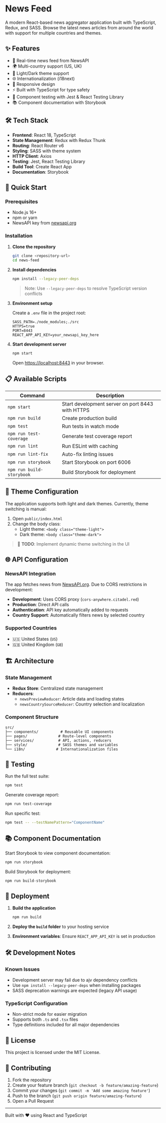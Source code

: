 # News Feed

A modern React-based news aggregator application built with TypeScript, Redux, and SASS. Browse the latest news articles from around the world with support for multiple countries and themes.

## ✨ Features

- 📰 Real-time news feed from NewsAPI
- 🌍 Multi-country support (US, UK)
- 🎨 Light/Dark theme support
- 🌐 Internationalization (i18next)
- 📱 Responsive design
- ⚡ Built with TypeScript for type safety
- 🧪 Component testing with Jest & React Testing Library
- 📚 Component documentation with Storybook

## 🛠 Tech Stack

- **Frontend**: React 18, TypeScript
- **State Management**: Redux with Redux Thunk
- **Routing**: React Router v6
- **Styling**: SASS with theme system
- **HTTP Client**: Axios
- **Testing**: Jest, React Testing Library
- **Build Tool**: Create React App
- **Documentation**: Storybook

## 🚀 Quick Start

### Prerequisites

- Node.js 16+
- npm or yarn
- NewsAPI key from [newsapi.org](https://newsapi.org/register)

### Installation

1. **Clone the repository**
   ```bash
   git clone <repository-url>
   cd news-feed
   ```

2. **Install dependencies**
   ```bash
   npm install --legacy-peer-deps
   ```
   > Note: Use `--legacy-peer-deps` to resolve TypeScript version conflicts

3. **Environment setup**

   Create a `.env` file in the project root:
   ```env
   SASS_PATH=./node_modules;./src
   HTTPS=true
   PORT=8443
   REACT_APP_API_KEY=your_newsapi_key_here
   ```

4. **Start development server**
   ```bash
   npm start
   ```

   Open [https://localhost:8443](https://localhost:8443) in your browser.

## 📋 Available Scripts

| Command | Description |
|---------|-------------|
| `npm start` | Start development server on port 8443 with HTTPS |
| `npm run build` | Create production build |
| `npm test` | Run tests in watch mode |
| `npm run test-coverage` | Generate test coverage report |
| `npm run lint` | Run ESLint with caching |
| `npm run lint-fix` | Auto-fix linting issues |
| `npm run storybook` | Start Storybook on port 6006 |
| `npm run build-storybook` | Build Storybook for deployment |

## 🎨 Theme Configuration

The application supports both light and dark themes. Currently, theme switching is manual:

1. Open `public/index.html`
2. Change the body class:
   - Light theme: `<body class="theme-light">`
   - Dark theme: `<body class="theme-dark">`

> 🔧 **TODO**: Implement dynamic theme switching in the UI

## 🌐 API Configuration

### NewsAPI Integration

The app fetches news from [NewsAPI.org](https://newsapi.org). Due to CORS restrictions in development:

- **Development**: Uses CORS proxy (`cors-anywhere.citadel.red`)
- **Production**: Direct API calls
- **Authentication**: API key automatically added to requests
- **Country Support**: Automatically filters news by selected country

### Supported Countries

- 🇺🇸 United States (`US`)
- 🇬🇧 United Kingdom (`GB`)

## 🏗 Architecture

### State Management
- **Redux Store**: Centralized state management
- **Reducers**:
  - `newsPreviewReducer`: Article data and loading states
  - `newsCountrySourceReducer`: Country selection and localization

### Component Structure
```
src/
├── components/          # Reusable UI components
├── pages/              # Route-level components
├── services/           # API, actions, reducers
├── style/              # SASS themes and variables
└── i18n/              # Internationalization files
```

## 🧪 Testing

Run the full test suite:
```bash
npm test
```

Generate coverage report:
```bash
npm run test-coverage
```

Run specific test:
```bash
npm test -- --testNamePattern="ComponentName"
```

## 📚 Component Documentation

Start Storybook to view component documentation:
```bash
npm run storybook
```

Build Storybook for deployment:
```bash
npm run build-storybook
```

## 🚀 Deployment

1. **Build the application**
   ```bash
   npm run build
   ```

2. **Deploy the `build` folder** to your hosting service

3. **Environment variables**: Ensure `REACT_APP_API_KEY` is set in production

## 🛠 Development Notes

### Known Issues
- Development server may fail due to ajv dependency conflicts
- Use `npm install --legacy-peer-deps` when installing packages
- SASS deprecation warnings are expected (legacy API usage)

### TypeScript Configuration
- Non-strict mode for easier migration
- Supports both `.ts` and `.tsx` files
- Type definitions included for all major dependencies

## 📄 License

This project is licensed under the MIT License.

## 🤝 Contributing

1. Fork the repository
2. Create your feature branch (`git checkout -b feature/amazing-feature`)
3. Commit your changes (`git commit -m 'Add some amazing feature'`)
4. Push to the branch (`git push origin feature/amazing-feature`)
5. Open a Pull Request

---

Built with ❤️ using React and TypeScript